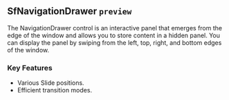 ## SfNavigationDrawer `preview`

The NavigationDrawer control is an interactive panel that emerges from the edge of the window and allows you to store content in a hidden panel. You can display the panel by swiping from the left, top, right, and bottom edges of the window.

### Key Features

* Various Slide positions.
* Efficient transition modes.
 